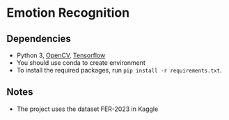 # Emotion Recognition 

## Dependencies

* Python 3, [OpenCV](https://opencv.org/), [Tensorflow](https://www.tensorflow.org/)
* You should use conda to create environment
* To install the required packages, run `pip install -r requirements.txt`.

## Notes

* The project uses the dataset FER-2023 in Kaggle
